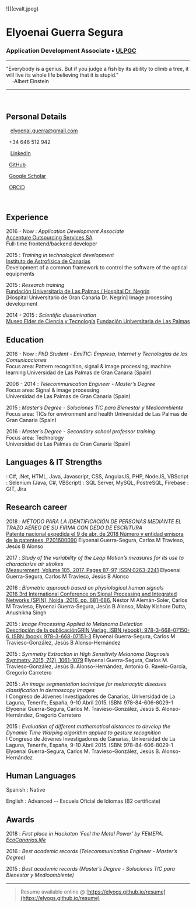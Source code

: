 <br />
<br />
![](cvalt.jpeg)

# Elyoenai Guerra Segura

### Application Development Associate • [ULPGC](https://ulpgc.es)  

----

<i class="fas fa-quote-left fa-2x fa-pull-left fa-border"></i>
"Everybody is a genius. But if you judge a fish by its ability to climb a tree, it will live its whole life believing that it is stupid."  
&nbsp;&nbsp;&nbsp;&nbsp;-Albert Einstein

----

<br />  

Personal Details
---------
<span class="fas fa-envelope fa-lg"></span>&nbsp;&nbsp;&nbsp;elyoenai.guerra@gmail.com

<span class="fas fa-phone fa-lg"></span>&nbsp;&nbsp;+34 646 512 942

<span class="fab fa-linkedin fa-lg"></span>&nbsp;&nbsp;&nbsp;[LinkedIn](https://www.linkedin.com/in/elyoenaiguerrasegura)

<span class="fab fa-github fa-lg"></span>&nbsp;&nbsp;[GitHub](https://github.com/elyogs)

<span class="fab fa-google fa-lg"></span>&nbsp;&nbsp;[Google Scholar](https://scholar.google.com/citations?user=umG6i4AAAAAJ&hl=es)

<span class="fas fa-id-card fa-lg"></span>&nbsp;&nbsp;[ORCiD](https://orcid.org/0000-0002-2663-3717)

<br />  

Experience
----------
2016 - Now
: 	*Application Development Associate*  
	[Accenture Outsourcing Services SA](https://www.accenture.com)  
	Full-time frontend/backend developer

2015
:	*Training in technological development*  
	[Instituto de Astrofísica de Canarias](http://www.iac.es/)  
	Development of a common framework to control the software of the optical equipments

2015
: 	*Research training*  
	[Fundación Universitaria de Las Palmas / Hospital Dr. Negrín](https://www.fulp.es/)  
	[Hospital Universitario de Gran Canaria Dr. Negrín]
	Image processing development 
	
2014 - 2015
:	*Scientific dissemination*  
	[Museo Elder de Ciencia y Tecnología](http://www.museoelder.org/)
	[Fundación Universitaria de Las Palmas](https://www.fulp.es/)

Education
---------
2016 - Now
:	*PhD Student - EmiTIC: Empresa, Internet y Tecnologías de las Comunicaciones*  
	Focus area: Pattern recognition, signal & image processing, machine learning 
	Universidad de Las Palmas de Gran Canaria (Spain)  

2008 - 2014
:	*Telecommunication Engineer - Master’s Degree*  
	Focus area: Signal & image processing  
	Universidad de Las Palmas de Gran Canaria (Spain)  
	
2015
:	*Master’s Degree - Soluciones TIC para Bienestar y Medioambiente*  
	Focus area: TICs for environment and health
	Universidad de Las Palmas de Gran Canaria (Spain)  

2016
:	*Master’s Degree - Secondary school professor training*  
	Focus area: Technology  
	Universidad de Las Palmas de Gran Canaria (Spain)  

Languages & IT Strengths
------------
<span class="fas fa-code fa-lg">
:	
	C#, .Net, HTML, Java, Javascript, CSS, AngularJS, PHP, NodeJS, VBScript

<span class="fas fa-bug fa-lg">
:	Selenium (Java, C#, VBScript)

<span class="fas fa-database fa-lg">
:	SQL Server, MySQL, PostreSQL, Firebase

<span class="fas fa-code-branch fa-lg">
:	GIT, Jira

Research career
------
2018
:	*MÉTODO PARA LA IDENTIFICACIÓN DE PERSONAS MEDIANTE EL TRAZO AÉREO DE SU FIRMA CON DEDO DE ESCRITURA*  
	[Patente nacional expedida el 9 de abr. de 2018  Número y entidad emisora de la patentees, P201600090](http://consultas2.oepm.es/InvenesWeb/detalle?referencia=P201600090)
	Elyoenai Guerra-Segura, Carlos M Travieso, Jesús B Alonso 

2017
:	*Study of the variability of the Leap Motion’s measures for its use to characterize air strokes*  
	[Measurement, Volume 105, 2017, Pages 87-97, ISSN 0263-2241](https://doi.org/10.1016/j.measurement.2017.04.016)
	Elyoenai Guerra-Segura, Carlos M Travieso, Jesús B Alonso 
	
2016
:	*Biometric approach based on physiological human signals*  
	[2016 3rd International Conference on Signal Processing and Integrated Networks (SPIN), Noida, 2016, pp. 681-686.](https://doi.org/10.1109/SPIN.2016.7566783)
	Néstor M Alemán-Soler, Carlos M Travieso, Elyoenai Guerra-Segura, Jesús B Alonso, Malay Kishore Dutta, Anushikha Singh 

2015
:	*Image Processing Applied to Melanoma Detection*  
	[ Descripción de la publicaciónGRIN Verlag. ISBN (ebook): 978-3-668-07150-6. ISBN (book): 978-3-668-07151-3](https://www.grin.com/document/308605)
	Elyoenai Guerra-Segura, Carlos M Travieso-González, Jesús B Alonso-Hernández

2015
:	*Symmetry Extraction in High Sensitivity Melanoma Diagnosis*  
	[Symmetry 2015, 7(2), 1061-1079](https://doi.org/10.3390/sym7021061)
	Elyoenai Guerra-Segura, Carlos M. Travieso-González, Jesús B. Alonso-Hernández, Antonio G. Ravelo-García, Gregorio Carretero

2015
:	*An image segmentation technique for melanocytic diseases classification in dermoscopy images*  
	I Congreso de Jóvenes Investigadores de Canarias, Universidad de La Laguna, Tenerife, España, 9-10 Abril 2015. ISBN: 978-84-606-8029-1
	Elyoenai Guerra-Segura, Carlos M. Travieso-González, Jesús B. Alonso-Hernández, Gregorio Carretero

2015
:	*Evaluation of different mathematical distances to develop the Dynamic Time Warping algorithm applied to gesture recognition*  
	I Congreso de Jóvenes Investigadores de Canarias, Universidad de La Laguna, Tenerife, España, 9-10 Abril 2015. ISBN: 978-84-606-8029-1
	Elyoenai Guerra-Segura, Carlos M. Travieso-González, Jesús B. Alonso-Hernández

Human Languages
------------
Spanish
:	Native

English
:	Advanced -- 
	Escuela Oficial de Idiomas (B2 certificate)

Awards
------
2018
:   *First place in Hackaton 'Feel the Metal Power' by FEMEPA. [EcoCanarias.life](https://ecocanarias.life)*

2016
:	*Best academic records (Telecommunication Engineer - Master’s Degree)*  

2015
:	*Best academic records (Master’s Degree - Soluciones TIC para Bienestar y Medioambiente)*  

------
> Resume available online @ [https://elyogs.github.io/resume](https://elyogs.github.io/resume)

